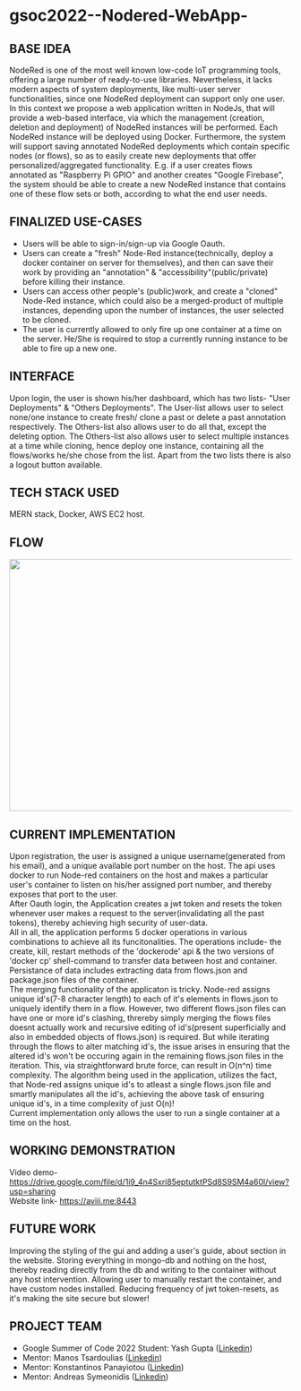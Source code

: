 # gsoc2022--Nodered-WebApp-

## BASE IDEA
NodeRed is one of the most well known low-code IoT programming tools, offering a large number of ready-to-use libraries. Nevertheless, it lacks modern aspects of system deployments, like multi-user server functionalities, since one NodeRed deployment can support only one user. In this context we propose a web application written in NodeJs, that will provide a web-based interface, via which the management (creation, deletion and deployment) of NodeRed instances will be performed. Each NodeRed instance will be deployed using Docker. Furthermore, the system will support saving annotated NodeRed deployments which contain specific nodes (or flows), so as to easily create new deployments that offer personalized/aggregated functionality. E.g. if a user creates flows annotated as "Raspberry Pi GPIO" and another creates "Google Firebase", the system should be able to create a new NodeRed instance that contains one of these flow sets or both, according to what the end user needs.

## FINALIZED USE-CASES
<ul>
<li>Users will be able to sign-in/sign-up via Google Oauth.</li>
<li>Users can create a "fresh" Node-Red instance(technically, deploy a docker container on server for themselves), and then can save their work by providing an "annotation" & "accessibility"(public/private) before killing their instance.</li>
<li>Users can access other people's (public)work, and create a "cloned" Node-Red instance, which could also be a merged-product of multiple instances, depending upon the number of instances, the user selected to be cloned.</li>
<li>The user is currently allowed to only fire up one container at a time on the server. He/She is required to stop a currently running instance to be able to fire up a new one.</li> 
</ul>

## INTERFACE
Upon login, the user is shown his/her dashboard, which has two lists- "User Deployments" & "Others Deployments". The User-list allows user to select none/one instance to create fresh/ clone a past or delete a past annotation respectively. The Others-list also allows user to do all that, except the deleting option. The Others-list also allows user to select multiple instances at a time while cloning, hence deploy one instance, containing all the flows/works he/she chose from the list. Apart from the two lists there is also a logout button available.

## TECH STACK USED
MERN stack, Docker, AWS EC2 host.

## FLOW
<img src="https://user-images.githubusercontent.com/89726452/190868986-510bde50-fcce-48a9-adf0-fa3be7e76609.jpeg" width="800" height="450" >

## CURRENT IMPLEMENTATION
Upon registration, the user is assigned a unique username(generated from his email), and a unique available port number on the host. The api uses docker to run Node-red containers on the host and makes a particular user's container to listen on his/her assigned port number, and thereby exposes that port to the user.<br/>After Oauth login, the Application creates a jwt token and resets the token whenever user makes a request to the server(invalidating all the past tokens), thereby achieving high security of user-data.<br/>All in all, the application performs 5 docker operations in various combinations to achieve all its funcitonalities. The operations include- the create, kill, restart methods of the 'dockerode' api & the two versions of 'docker cp' shell-command to transfer data between host and container. Persistance of data includes extracting data from flows.json and package.json files of the container.<br/>The merging functionality of the applicaton is tricky. Node-red assigns unique id's(7-8 character length) to each of it's elements in flows.json to uniquely identify them in a flow. However, two different flows.json files can have one or more id's clashing, threreby simply merging the flows files doesnt actually work and recursive editing of id's(present superficially and also in embedded objects of flows.json) is required. But while iterating through the flows to alter matching id's, the issue arises in ensuring that the altered id's won't be  occuring again in the remaining flows.json files in the iteration. This, via straightforward brute force, can result in O(n^n) time complexity. The algorithm being used in the application, utilizes the fact, that Node-red assigns unique id's to atleast a single flows.json file and smartly manipulates all the id's, achieving the above task of ensuring unique id's, in a time complexity of just O(n)!<br/>Current implementation only allows the user to run a single container at a time on the host.  

## WORKING DEMONSTRATION
Video demo- https://drive.google.com/file/d/1i9_4n4Sxri85eptutktPSd8S9SM4a60l/view?usp=sharing <br/> Website link- https://aviii.me:8443

## FUTURE WORK
Improving the styling of the gui and adding a user's guide, about section in the website. Storing everything in mongo-db and nothing on the host, thereby reading directly from the db and writing to the container without any host intervention. Allowing user to manually restart the container, and have custom nodes installed. Reducing frequency of jwt token-resets, as it's making the site secure but slower!

## PROJECT TEAM
<ul>
<li>Google Summer of Code 2022 Student: Yash Gupta (<a href="https://www.linkedin.com/in/yash-gupta-98a9b1205/">Linkedin</a>)</li><li>Mentor: Manos Tsardoulias (<a href="https://www.linkedin.com/in/manos-tsardoulias-435a7a24/?originalSubdomain=gr">Linkedin</a>)</li><li>Mentor: Konstantinos Panayiotou (<a href="https://www.linkedin.com/in/konstantinos-panayiotou-b8111675/?originalSubdomain=gr">Linkedin</a>)</li><li>Mentor: Andreas Symeonidis (<a href="https://www.linkedin.com/in/andreas-symeonidis-3455843/?originalSubdomain=gr">Linkedin</a>)</li>
</ul>
